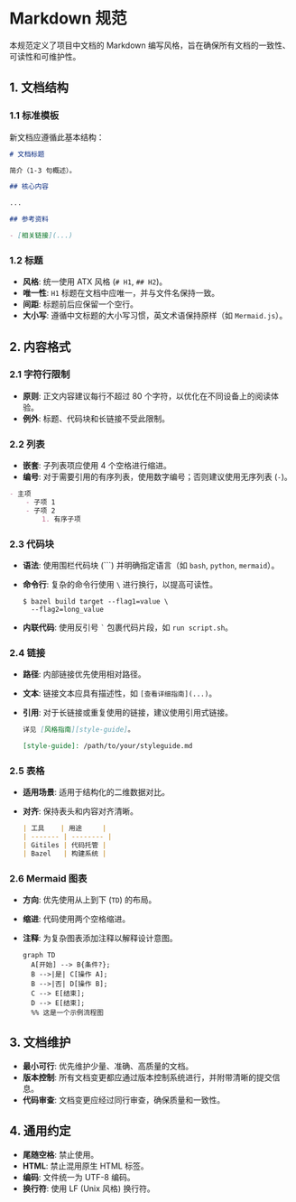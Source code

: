 # Markdown 规范

本规范定义了项目中文档的 Markdown 编写风格，旨在确保所有文档的一致性、可读性和可维护性。

## 1. 文档结构

### 1.1 标准模板

新文档应遵循此基本结构：

```markdown
# 文档标题

简介（1-3 句概述）。

## 核心内容

...

## 参考资料

- [相关链接](...)
```

### 1.2 标题

- **风格**: 统一使用 ATX 风格 (`# H1`, `## H2`)。
- **唯一性**: `H1` 标题在文档中应唯一，并与文件名保持一致。
- **间距**: 标题前后应保留一个空行。
- **大小写**: 遵循中文标题的大小写习惯，英文术语保持原样（如 `Mermaid.js`）。

## 2. 内容格式

### 2.1 字符行限制

- **原则**: 正文内容建议每行不超过 80 个字符，以优化在不同设备上的阅读体验。
- **例外**: 标题、代码块和长链接不受此限制。

### 2.2 列表

- **嵌套**: 子列表项应使用 4 个空格进行缩进。
- **编号**: 对于需要引用的有序列表，使用数字编号；否则建议使用无序列表 (`-`)。

```markdown
- 主项
    - 子项 1
    - 子项 2
        1. 有序子项
```

### 2.3 代码块

- **语法**: 使用围栏代码块 (```) 并明确指定语言（如 `bash`, `python`, `mermaid`）。
- **命令行**: 复杂的命令行使用 `\` 进行换行，以提高可读性。

  ```shell
  $ bazel build target --flag1=value \
    --flag2=long_value
  ```
- **内联代码**: 使用反引号 `` ` `` 包裹代码片段，如 `run script.sh`。

### 2.4 链接

- **路径**: 内部链接优先使用相对路径。
- **文本**: 链接文本应具有描述性，如 `[查看详细指南](...)`。
- **引用**: 对于长链接或重复使用的链接，建议使用引用式链接。

  ```markdown
  详见 [风格指南][style-guide]。
  
  [style-guide]: /path/to/your/styleguide.md
  ```

### 2.5 表格

- **适用场景**: 适用于结构化的二维数据对比。
- **对齐**: 保持表头和内容对齐清晰。

  ```markdown
  | 工具    | 用途     |
  | ------- | -------- |
  | Gitiles | 代码托管 |
  | Bazel   | 构建系统 |
  ```

### 2.6 Mermaid 图表

- **方向**: 优先使用从上到下 (`TD`) 的布局。
- **缩进**: 代码使用两个空格缩进。
- **注释**: 为复杂图表添加注释以解释设计意图。

  ```mermaid
  graph TD
    A[开始] --> B{条件?};
    B -->|是| C[操作 A];
    B -->|否| D[操作 B];
    C --> E[结束];
    D --> E[结束];
    %% 这是一个示例流程图
  ```

## 3. 文档维护

- **最小可行**: 优先维护少量、准确、高质量的文档。
- **版本控制**: 所有文档变更都应通过版本控制系统进行，并附带清晰的提交信息。
- **代码审查**: 文档变更应经过同行审查，确保质量和一致性。

## 4. 通用约定

- **尾随空格**: 禁止使用。
- **HTML**: 禁止混用原生 HTML 标签。
- **编码**: 文件统一为 UTF-8 编码。
- **换行符**: 使用 LF (Unix 风格) 换行符。